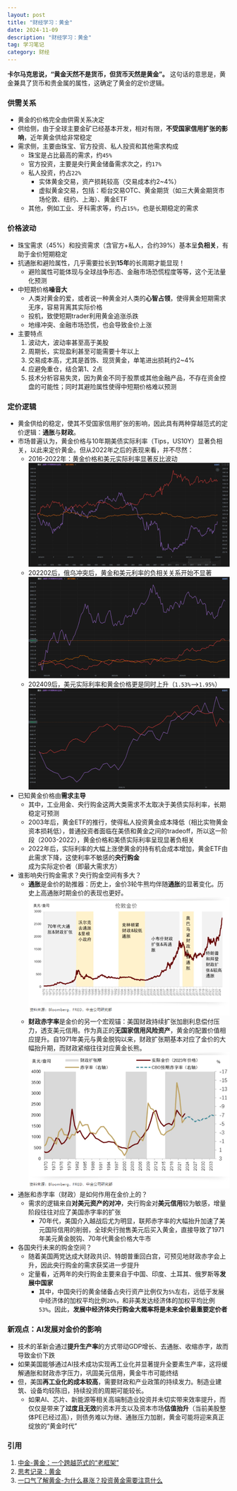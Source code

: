 ```yaml
---
layout: post
title: "财经学习：黄金"
date: 2024-11-09
description: "财经学习：黄金"
tag: 学习笔记
category: 财经
---
```



**卡尔马克思说，“黄金天然不是货币，但货币天然是黄金”。**
这句话的意思是，黄金兼具了货币和贵金属的属性，这确定了黄金的定价逻辑。

### 供需关系
+ 黄金的价格完全由供需关系决定
+ 供给侧，由于全球主要金矿已经基本开发，相对有限，**不受国家信用扩张的影响**，近年黄金供给非常稳定
+ 需求侧，主要由珠宝、官方投资、私人投资和其他需求构成
    - 珠宝是占比最高的需求，约`45%`
    - 官方投资，主要是央行黄金储备需求次之，约`17%`
    - 私人投资，约占`22%`
        * 实体黄金交易，资产损耗较高（交易成本约2~4%）
        * 虚拟黄金交易，包括：柜台交易OTC、黄金期货（如三大黄金期货市场伦敦、纽约、上海）、黄金ETF
    - 其他，例如工业、牙科需求等，约占`15%`，也是长期稳定的需求


### 价格波动
+ 珠宝需求（45%）和投资需求（含官方+私人，合约39%）基本呈**负相关**，有助于金价短期稳定
+ 抗通胀和避险属性，几乎需要拉长到**15年**的长周期才能显现！
    - 避险属性可能体现与全球战争形态、金融市场恐慌程度等等，这个无法量化预测
+ 中短期价格**噪音大**
    - 人类对黄金的爱，或者说一种黄金对人类的**心智占领**，使得黄金短期需求无序，容易背离其实际价格
    - 投机，致使短期trader利用黄金追涨杀跌
    - 地缘冲突、金融市场恐慌，也会导致金价上涨
+ 主要特点
    1. 波动大，波动率甚至高于美股
    2. 周期长，实现盈利甚至可能需要十年以上
    3. 交易成本高，尤其是首饰、现货黄金，单笔进出损耗约2~4%
    4. 应避免重仓，结合第1、2点
    5. 技术分析容易失灵，因为黄金不同于股票或其他金融产品，不存在资金控盘的可能性；同时其避险属性使得中短期价格难以预测


### 定价逻辑
+ 黄金供给的稳定，使其不受国家信用扩张的影响，因此具有两种穿越范式的定价逻辑：**通胀**与**财政**。
+ 市场普遍认为，黄金价格与10年期美债实际利率（Tips，US10Y）显著负相关，以此来定价黄金。但从2022年之后的表现来看，并不尽然：
    - 2016-2022年：黄金价格和美元实际利率显著反比波动
    ![2016-2022黄金周K线](/images/posts/2024/11/1109_finance_note_2016_2022_gold.png)
    - 202202后，俄乌冲突后，黄金和美元利率的负相关关系开始不显著
    ![2022后黄金周K线](/images/posts/2024/11/1109_finance_note_after_2022_gold.png)
    - 202409后，美元实际利率和黄金价格更是同时上升（`1.53%`-->`1.95%`）
    ![202409黄金日K线](/images/posts/2024/11/1109_finance_note_after_202409_gold.png)
+ 已知黄金价格由**需求主导**
    - 其中，工业用金、央行购金这两大类需求不太取决于美债实际利率，长期稳定可预测
    - 2003年后，黄金ETF的推行，使得私人投资黄金成本降低（相比实物黄金资本损耗低），普通投资者面临在美债和黄金之间的tradeoff，所以这一阶段（2003-2022），黄金价格和美债实际利率呈现显著负相关
    - 2022年后，实际利率的大幅上涨使黄金的持有机会成本增加，黄金ETF由此需求下降，这使利率不敏感的**央行购金**成为实际定价者（即最大需求方）
+ 谁影响央行购金需求？央行购金空间有多大？
    - **通胀**是金价的助推器：历史上，金价3轮牛熊均伴随**通胀**的显著变化。历史上高通胀时期金价的表现也更好。
    ![金价与通胀的显著变化](/images/posts/2024/11/1109_finance_gold_price_inflation_trend.png)
    - **财政赤字率**是金价的另一个宏观锚：美国财政持续扩张加剧利息偿付压力，透支美元信用。作为真正的**无国家信用风险资产**，黄金的配置价值相应提升。自1971年美元与黄金脱钩以来，财政扩张期基本对应了金价的大幅抬升期，而财政紧缩往往对应黄金长熊。
    ![金价与赤字率的显著变化](/images/posts/2024/11/1109_finance_gold_price_deficit_trend.png)
+ 通胀和赤字率（财政）是如何作用在金价上的？
    - 需求的逻辑来自**对美元资产的对冲**，央行购金对**美元信用**较为敏感，增量阶段往往对应了美国赤字率的扩张
        * 70年代，美国介入越战后尤为明显，联邦赤字率的大幅抬升加速了美元国际信用的削弱，全球央行抛售美元后买入黄金，直接导致了1971年美元黄金脱钩、70年代黄金价格大牛市
+ 各国央行未来的购金空间？
    - 随着美国两党达成大财政共识、特朗普重回白宫，可预见地财政赤字会上升，因此央行购金的需求获奖进一步提升
    - 定量看，近两年的央行购金主要来自于中国、印度、土耳其、俄罗斯等**发展中国家**
        * 其中，中国央行的黄金储备占央行资产比例仅为`5%`左右，远低于发展中经济体的加权平均比例`20%`，和非美发达经济体的加权平均比例`53%`。因此，**发展中经济体央行购金大概率将是未来金价最重要定价者**

### 新观点：AI发展对金价的影响
+ 技术的革新会通过**提升生产率**的方式带动GDP增长、去通胀、收缩赤字，故而导致金价下跌
+ 如果美国能够通过AI技术成功实现再工业化并显著提升全要素生产率，这将缓解通胀和财政赤字压力，巩固美元信用，黄金牛市可能终结
+ 但，美国**再工业化的成本较高**，需要财政和产业政策的持续发力。制造业建筑、设备均较陈旧，持续投资的周期可能较长。
    - 如果AI、芯片、新能源等相关高端制造业投资并未切实带来效率提升，而仅仅是带来了**过度且无效**的资本开支以及资本市场**估值抬升**（当前美股整体PE已经过高），则债务难以为继、通胀压力加剧，黄金可能将迎来真正绽放的“黄金时代”


### 引用
1. [中金-黄金：一个跨越范式的“老框架”](https://mp.weixin.qq.com/s/SIl_-SwY0A2FSbmTIt5s_w)
2. [思考记录：黄金](https://mp.weixin.qq.com/s/puc5eC5FBM1eoGRnDJpDJA)
3. [一口气了解黄金-为什么暴涨？投资黄金需要注意什么](https://www.bilibili.com/video/BV19r421u7af/?spm_id_from=333.999.0.0&vd_source=e5b1519a4f89036140ba4303ba0e766d)